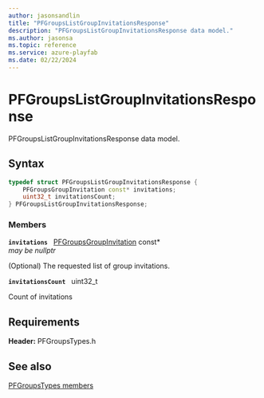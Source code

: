 ```yaml
---
author: jasonsandlin
title: "PFGroupsListGroupInvitationsResponse"
description: "PFGroupsListGroupInvitationsResponse data model."
ms.author: jasonsa
ms.topic: reference
ms.service: azure-playfab
ms.date: 02/22/2024
---
```


# PFGroupsListGroupInvitationsResponse  

PFGroupsListGroupInvitationsResponse data model.  

## Syntax  
  
```cpp
typedef struct PFGroupsListGroupInvitationsResponse {  
    PFGroupsGroupInvitation const* invitations;  
    uint32_t invitationsCount;  
} PFGroupsListGroupInvitationsResponse;  
```
  
### Members  
  
**`invitations`** &nbsp; [PFGroupsGroupInvitation](pfgroupsgroupinvitation.md) const*  
*may be nullptr*  
  
(Optional) The requested list of group invitations.
  
**`invitationsCount`** &nbsp; uint32_t  
  
Count of invitations
  
  
## Requirements  
  
**Header:** PFGroupsTypes.h
  
## See also  
[PFGroupsTypes members](../pfgroupstypes_members.md)  

  
  
